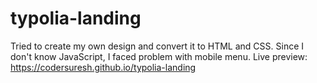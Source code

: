 # typolia-landing
Tried to create my own design and convert it to HTML and CSS. Since I don't know JavaScript, I faced problem with mobile menu. 
Live preview: https://codersuresh.github.io/typolia-landing

